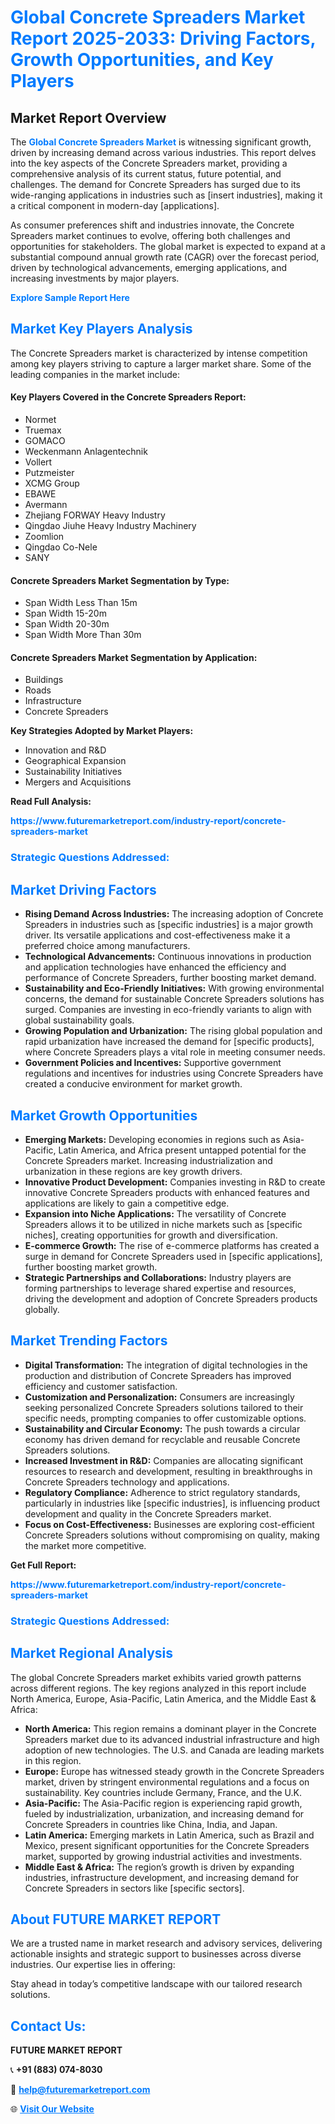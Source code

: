 <h1 style="color: #007BFF;">Global Concrete Spreaders Market Report 2025-2033: Driving Factors, Growth Opportunities, and Key Players</h1>

<section id="overview">
<h2>Market Report Overview</h2>
<p>The <a href="https://www.futuremarketreport.com/industry-report/concrete-spreaders-market" style="color: #007BFF; text-decoration: none;"><strong>Global Concrete Spreaders Market</strong></a> is witnessing significant growth, driven by increasing demand across various industries. This report delves into the key aspects of the Concrete Spreaders market, providing a comprehensive analysis of its current status, future potential, and challenges. The demand for Concrete Spreaders has surged due to its wide-ranging applications in industries such as [insert industries], making it a critical component in modern-day [applications].</p>
<p>As consumer preferences shift and industries innovate, the Concrete Spreaders market continues to evolve, offering both challenges and opportunities for stakeholders. The global market is expected to expand at a substantial compound annual growth rate (CAGR) over the forecast period, driven by technological advancements, emerging applications, and increasing investments by major players.</p>
</section>

<section id="overview">
<p><a href="https://www.futuremarketreport.com/request-sample/reportId=112719" style="color: #007BFF; text-decoration: none;"><strong>Explore Sample Report Here</strong></a></p>
</section>

<section id="key-players">
<h2 style="color: #007BFF;">Market Key Players Analysis</h2>
<p>The Concrete Spreaders market is characterized by intense competition among key players striving to capture a larger market share. Some of the leading companies in the market include:</p>
<h4>Key Players Covered in the Concrete Spreaders Report:</h4>
<ul><li>Normet</li><li>Truemax</li><li>GOMACO</li><li>Weckenmann Anlagentechnik</li><li>Vollert</li><li>Putzmeister</li><li>XCMG Group</li><li>EBAWE</li><li>Avermann</li><li>Zhejiang FORWAY Heavy Industry</li><li>Qingdao Jiuhe Heavy Industry Machinery</li><li>Zoomlion</li><li>Qingdao Co-Nele</li><li>SANY</li></ul>
<h4>Concrete Spreaders Market Segmentation by Type:</h4>
<ul><li>Span Width Less Than 15m</li><li>Span Width 15-20m</li><li>Span Width 20-30m</li><li>Span Width More Than 30m</li></ul>

<h4>Concrete Spreaders Market Segmentation by Application:</h4>
<ul><li>Buildings</li><li>Roads</li><li>Infrastructure</li><li>Concrete Spreaders</li></ul>
<p><strong>Key Strategies Adopted by Market Players:</strong></p>
<ul>
<li>Innovation and R&D</li>
<li>Geographical Expansion</li>
<li>Sustainability Initiatives</li>
<li>Mergers and Acquisitions</li>
</ul>
</section>

<section>
<p><strong>Read Full Analysis: </strong></p><a href="https://www.futuremarketreport.com/industry-report/concrete-spreaders-market" style="color: #007BFF; text-decoration: none;"><strong>https://www.futuremarketreport.com/industry-report/concrete-spreaders-market</strong></a>
<h3 style="color: #007BFF;">Strategic Questions Addressed:</h3>
</section>

<section id="driving-factors">
<h2 style="color: #007BFF;">Market Driving Factors</h2>
<ul>
<li><strong>Rising Demand Across Industries:</strong> The increasing adoption of Concrete Spreaders in industries such as [specific industries] is a major growth driver. Its versatile applications and cost-effectiveness make it a preferred choice among manufacturers.</li>
<li><strong>Technological Advancements:</strong> Continuous innovations in production and application technologies have enhanced the efficiency and performance of Concrete Spreaders, further boosting market demand.</li>
<li><strong>Sustainability and Eco-Friendly Initiatives:</strong> With growing environmental concerns, the demand for sustainable Concrete Spreaders solutions has surged. Companies are investing in eco-friendly variants to align with global sustainability goals.</li>
<li><strong>Growing Population and Urbanization:</strong> The rising global population and rapid urbanization have increased the demand for [specific products], where Concrete Spreaders plays a vital role in meeting consumer needs.</li>
<li><strong>Government Policies and Incentives:</strong> Supportive government regulations and incentives for industries using Concrete Spreaders have created a conducive environment for market growth.</li>
</ul>
</section>

<section id="growth-opportunities">
<h2 style="color: #007BFF;">Market Growth Opportunities</h2>
<ul>
<li><strong>Emerging Markets:</strong> Developing economies in regions such as Asia-Pacific, Latin America, and Africa present untapped potential for the Concrete Spreaders market. Increasing industrialization and urbanization in these regions are key growth drivers.</li>
<li><strong>Innovative Product Development:</strong> Companies investing in R&D to create innovative Concrete Spreaders products with enhanced features and applications are likely to gain a competitive edge.</li>
<li><strong>Expansion into Niche Applications:</strong> The versatility of Concrete Spreaders allows it to be utilized in niche markets such as [specific niches], creating opportunities for growth and diversification.</li>
<li><strong>E-commerce Growth:</strong> The rise of e-commerce platforms has created a surge in demand for Concrete Spreaders used in [specific applications], further boosting market growth.</li>
<li><strong>Strategic Partnerships and Collaborations:</strong> Industry players are forming partnerships to leverage shared expertise and resources, driving the development and adoption of Concrete Spreaders products globally.</li>
</ul>
</section>

<section id="trending-factors">
<h2 style="color: #007BFF;">Market Trending Factors</h2>
<ul>
<li><strong>Digital Transformation:</strong> The integration of digital technologies in the production and distribution of Concrete Spreaders has improved efficiency and customer satisfaction.</li>
<li><strong>Customization and Personalization:</strong> Consumers are increasingly seeking personalized Concrete Spreaders solutions tailored to their specific needs, prompting companies to offer customizable options.</li>
<li><strong>Sustainability and Circular Economy:</strong> The push towards a circular economy has driven demand for recyclable and reusable Concrete Spreaders solutions.</li>
<li><strong>Increased Investment in R&D:</strong> Companies are allocating significant resources to research and development, resulting in breakthroughs in Concrete Spreaders technology and applications.</li>
<li><strong>Regulatory Compliance:</strong> Adherence to strict regulatory standards, particularly in industries like [specific industries], is influencing product development and quality in the Concrete Spreaders market.</li>
<li><strong>Focus on Cost-Effectiveness:</strong> Businesses are exploring cost-efficient Concrete Spreaders solutions without compromising on quality, making the market more competitive.</li>
</ul>
</section>

<section>
<p><strong>Get Full Report: </strong></p><a href="https://www.futuremarketreport.com/industry-report/concrete-spreaders-market" style="color: #007BFF; text-decoration: none;"><strong>https://www.futuremarketreport.com/industry-report/concrete-spreaders-market</strong></a>
<h3 style="color: #007BFF;">Strategic Questions Addressed:</h3>
</section>


<section id="regional-analysis">
<h2 style="color: #007BFF;">Market Regional Analysis</h2>
<p>The global Concrete Spreaders market exhibits varied growth patterns across different regions. The key regions analyzed in this report include North America, Europe, Asia-Pacific, Latin America, and the Middle East & Africa:</p>
<ul>
<li><strong>North America:</strong> This region remains a dominant player in the Concrete Spreaders market due to its advanced industrial infrastructure and high adoption of new technologies. The U.S. and Canada are leading markets in this region.</li>
<li><strong>Europe:</strong> Europe has witnessed steady growth in the Concrete Spreaders market, driven by stringent environmental regulations and a focus on sustainability. Key countries include Germany, France, and the U.K.</li>
<li><strong>Asia-Pacific:</strong> The Asia-Pacific region is experiencing rapid growth, fueled by industrialization, urbanization, and increasing demand for Concrete Spreaders in countries like China, India, and Japan.</li>
<li><strong>Latin America:</strong> Emerging markets in Latin America, such as Brazil and Mexico, present significant opportunities for the Concrete Spreaders market, supported by growing industrial activities and investments.</li>
<li><strong>Middle East & Africa:</strong> The region’s growth is driven by expanding industries, infrastructure development, and increasing demand for Concrete Spreaders in sectors like [specific sectors].</li>
</ul>
</section>

<footer>
<h2 style="color: #007BFF;">About FUTURE MARKET REPORT</h2>
<p>We are a trusted name in market research and advisory services, delivering actionable insights and strategic support to businesses across diverse industries. Our expertise lies in offering:</p>

<p>Stay ahead in today’s competitive landscape with our tailored research solutions.</p>

<h2 style="color: #007BFF;">Contact Us:</h2>
<p><strong>FUTURE MARKET REPORT</strong></p>
<p>📞 <strong>+91 (883) 074-8030</strong></p>
<p>📧 <strong><a href="mailto:help@futuremarketreport.com" style="color: #007BFF;">help@futuremarketreport.com</a></strong></p>
<p>🌐 <strong><a href="https://www.futuremarketreport.com/" style="color: #007BFF;">Visit Our Website</a></strong></p>
</footer>